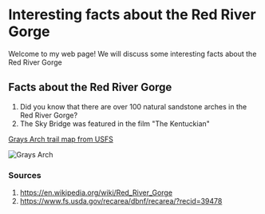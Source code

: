 <!-- Heading 1 -->
# Interesting facts about the Red River Gorge

<!-- First paragraph -->
Welcome to my web page! We will discuss some interesting facts about the Red River Gorge

<!-- Heading 2 -->
## Facts about the Red River Gorge

<!-- Ordered list -->
1. Did you know that there are over 100 natural sandstone arches in the Red River Gorge?
2. The Sky Bridge was featured in the film "The Kentuckian" 

<!-- Link to web page -->
[Grays Arch trail map from USFS](https://www.fs.usda.gov/Internet/FSE_DOCUMENTS/fseprd491194.pdf)

<!-- Display PNG image from a different server. Notice the exclamation mark ! -->
![Grays Arch](https://myhikes.org/images_uploads/Grays%20Arch%20Loop%20Trail%2FB5469A0E-0FE2-41FB-A30F-3EC664CEB341_20180501223930UTC_small.jpeg)

<!-- 
    This is a comment. The above line grabs a PNG from a URL and will display it as an image. The "Become Happy" text inside the brackets is called an Alt property and is used in case the image is corrupted or for browsers that don't display images (they exist). 
-->

<!-- Heading 3 -->
### Sources
1. https://en.wikipedia.org/wiki/Red_River_Gorge
2. https://www.fs.usda.gov/recarea/dbnf/recarea/?recid=39478